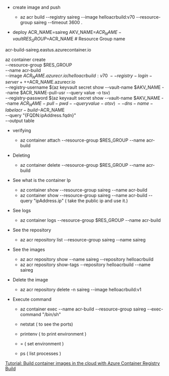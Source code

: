 * create image and push
    *   az acr build --registry saireg --image helloacrbuild:v70 --resource-group saireg --timeout 3600 .

* deploy
ACR_NAME=saireg
AKV_NAME=$ACR_NAME-vault
RES_GROUP=$ACR_NAME # Resource Group name

acr-build-saireg.eastus.azurecontainer.io

az container create \
    --resource-group $RES_GROUP \
    --name acr-build \
    --image $ACR_NAME.azurecr.io/helloacrbuild:v70 \
    --registry-login-server +++$ACR_NAME.azurecr.io \
    --registry-username $(az keyvault secret show --vault-name $AKV_NAME --name $ACR_NAME-pull-usr --query value -o tsv) \
    --registry-password $(az keyvault secret show --vault-name $AKV_NAME --name $ACR_NAME-pull-pwd --query value -o tsv) \
    --dns-name-label acr-build-$ACR_NAME \
    --query "{FQDN:ipAddress.fqdn}" \
    --output table

* verifying
    * az container attach --resource-group $RES_GROUP --name acr-build

* Deleting
    * az container delete --resource-group $RES_GROUP --name acr-build

* See what is the container Ip
    * az container show --resource-group saireg --name acr-build
    * az container show --resource-group saireg --name acr-build --query "ipAddress.ip"  ( take the public ip and use it.)

* See logs
    * az container logs --resource-group $RES_GROUP --name acr-build

* See the repository
    * az acr repository list --resource-group saireg --name saireg
* See the images
    * az acr repository  show --name saireg --repository helloacrbuild  
    * az acr repository  show-tags --repository helloacrbuild --name saireg
* Delete the image
    * az acr repository delete -n saireg --image helloacrbuild:v1
* Execute command
    * az container exec  --name acr-build --resource-group saireg --exec-command "/bin/sh"
    
    * netstat   ( to see the ports)
    * printenv  ( to print environment )
    * <name>=<value> ( set environment )
    * ps  ( list processes )
     
[Tutorial: Build container images in the cloud with Azure Container Registry Build](https://docs.microsoft.com/en-us/azure/container-registry/container-registry-tutorial-quick-build)
    